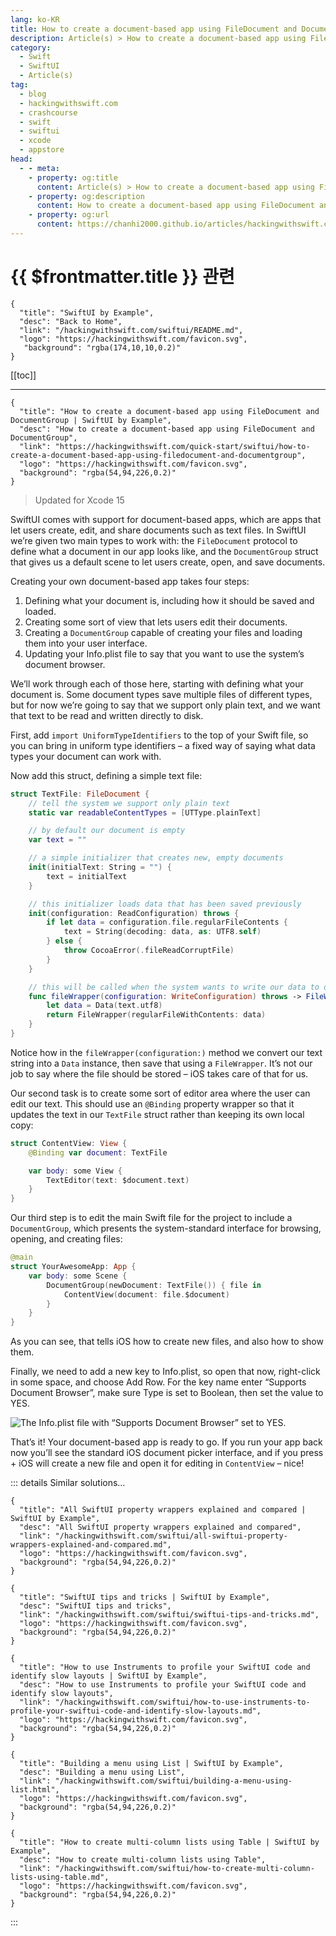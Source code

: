 ```yaml
---
lang: ko-KR
title: How to create a document-based app using FileDocument and DocumentGroup
description: Article(s) > How to create a document-based app using FileDocument and DocumentGroup
category:
  - Swift
  - SwiftUI
  - Article(s)
tag: 
  - blog
  - hackingwithswift.com
  - crashcourse
  - swift
  - swiftui
  - xcode
  - appstore
head:
  - - meta:
    - property: og:title
      content: Article(s) > How to create a document-based app using FileDocument and DocumentGroup
    - property: og:description
      content: How to create a document-based app using FileDocument and DocumentGroup
    - property: og:url
      content: https://chanhi2000.github.io/articles/hackingwithswift.com/swiftui/how-to-create-a-document-based-app-using-filedocument-and-documentgroup.html
---
```


# {{ $frontmatter.title }} 관련

```component VPCard
{
  "title": "SwiftUI by Example",
  "desc": "Back to Home",
  "link": "/hackingwithswift.com/swiftui/README.md",
  "logo": "https://hackingwithswift.com/favicon.svg",
   "background": "rgba(174,10,10,0.2)"
}
```

[[toc]]

---

```component VPCard
{
  "title": "How to create a document-based app using FileDocument and DocumentGroup | SwiftUI by Example",
  "desc": "How to create a document-based app using FileDocument and DocumentGroup",
  "link": "https://hackingwithswift.com/quick-start/swiftui/how-to-create-a-document-based-app-using-filedocument-and-documentgroup",
  "logo": "https://hackingwithswift.com/favicon.svg",
  "background": "rgba(54,94,226,0.2)"
}
```

> Updated for Xcode 15

SwiftUI comes with support for document-based apps, which are apps that let users create, edit, and share documents such as text files. In SwiftUI we’re given two main types to work with: the `FileDocument` protocol to define what a document in our app looks like, and the `DocumentGroup` struct that gives us a default scene to let users create, open, and save documents.

Creating your own document-based app takes four steps:

1. Defining what your document is, including how it should be saved and loaded.
2. Creating some sort of view that lets users edit their documents.
3. Creating a `DocumentGroup` capable of creating your files and loading them into your user interface.
4. Updating your Info.plist file to say that you want to use the system’s document browser.

We’ll work through each of those here, starting with defining what your document is. Some document types save multiple files of different types, but for now we’re going to say that we support only plain text, and we want that text to be read and written directly to disk.

First, add `import UniformTypeIdentifiers` to the top of your Swift file, so you can bring in uniform type identifiers – a fixed way of saying what data types your document can work with.

Now add this struct, defining a simple text file:

```swift
struct TextFile: FileDocument {
    // tell the system we support only plain text
    static var readableContentTypes = [UTType.plainText]

    // by default our document is empty
    var text = ""

    // a simple initializer that creates new, empty documents
    init(initialText: String = "") {
        text = initialText
    }

    // this initializer loads data that has been saved previously
    init(configuration: ReadConfiguration) throws {
        if let data = configuration.file.regularFileContents {
            text = String(decoding: data, as: UTF8.self)
        } else {
            throw CocoaError(.fileReadCorruptFile)
        }
    }

    // this will be called when the system wants to write our data to disk
    func fileWrapper(configuration: WriteConfiguration) throws -> FileWrapper {
        let data = Data(text.utf8)
        return FileWrapper(regularFileWithContents: data)
    }
}
```

Notice how in the `fileWrapper(configuration:)` method we convert our text string into a `Data` instance, then save that using a `FileWrapper`. It’s not our job to say where the file should be stored –  iOS takes care of that for us.

Our second task is to create some sort of editor area where the user can edit our text. This should use an `@Binding` property wrapper so that it updates the text in our `TextFile` struct rather than keeping its own local copy:

```swift
struct ContentView: View {
    @Binding var document: TextFile

    var body: some View {
        TextEditor(text: $document.text)
    }
}
```

Our third step is to edit the main Swift file for the project to include a `DocumentGroup`, which presents the system-standard interface for browsing, opening, and creating files:

```swift
@main
struct YourAwesomeApp: App {
    var body: some Scene {
        DocumentGroup(newDocument: TextFile()) { file in
            ContentView(document: file.$document)
        }
    }
}
```

As you can see, that tells iOS how to create new files, and also how to show them.

Finally, we need to add a new key to Info.plist, so open that now, right-click in some space, and choose Add Row. For the key name enter “Supports Document Browser”, make sure Type is set to Boolean, then set the value to YES.

![The Info.plist file with “Supports Document Browser” set to YES.](https://hackingwithswift.com/img/books/quick-start/swiftui/how-to-create-a-document-based-app-using-filedocument-and-documentgroup-1~dark@2x.png)

That’s it! Your document-based app is ready to go. If you run your app back now you’ll see the standard iOS document picker interface, and if you press + iOS will create a new file and open it for editing in `ContentView` –  nice!

<VidStack src="https://hackingwithswift.com/img/books/quick-start/swiftui/how-to-create-a-document-based-app-using-filedocument-and-documentgroup-2~dark.mp4" />

::: details Similar solutions…

```component VPCard
{
  "title": "All SwiftUI property wrappers explained and compared | SwiftUI by Example",
  "desc": "All SwiftUI property wrappers explained and compared",
  "link": "/hackingwithswift.com/swiftui/all-swiftui-property-wrappers-explained-and-compared.md",
  "logo": "https://hackingwithswift.com/favicon.svg",
  "background": "rgba(54,94,226,0.2)"
}
```

```component VPCard
{
  "title": "SwiftUI tips and tricks | SwiftUI by Example",
  "desc": "SwiftUI tips and tricks",
  "link": "/hackingwithswift.com/swiftui/swiftui-tips-and-tricks.md",
  "logo": "https://hackingwithswift.com/favicon.svg",
  "background": "rgba(54,94,226,0.2)"
}
```

```component VPCard
{
  "title": "How to use Instruments to profile your SwiftUI code and identify slow layouts | SwiftUI by Example",
  "desc": "How to use Instruments to profile your SwiftUI code and identify slow layouts",
  "link": "/hackingwithswift.com/swiftui/how-to-use-instruments-to-profile-your-swiftui-code-and-identify-slow-layouts.md",
  "logo": "https://hackingwithswift.com/favicon.svg",
  "background": "rgba(54,94,226,0.2)"
}
```

```component VPCard
{
  "title": "Building a menu using List | SwiftUI by Example",
  "desc": "Building a menu using List",
  "link": "/hackingwithswift.com/swiftui/building-a-menu-using-list.html",
  "logo": "https://hackingwithswift.com/favicon.svg",
  "background": "rgba(54,94,226,0.2)"
}
```

```component VPCard
{
  "title": "How to create multi-column lists using Table | SwiftUI by Example",
  "desc": "How to create multi-column lists using Table",
  "link": "/hackingwithswift.com/swiftui/how-to-create-multi-column-lists-using-table.md",
  "logo": "https://hackingwithswift.com/favicon.svg",
  "background": "rgba(54,94,226,0.2)"
}
```

:::

